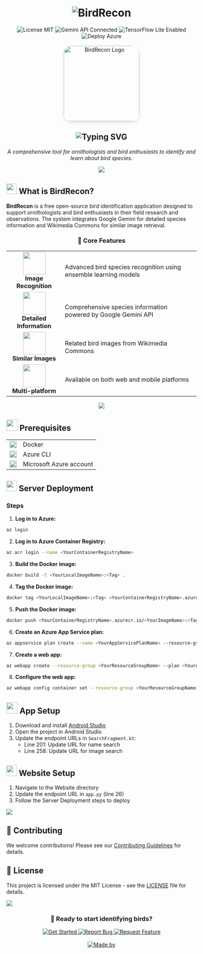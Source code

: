 # <div align="center"><img src="https://readme-typing-svg.demolab.com?font=Fira+Code&size=30&duration=3000&pause=1000&color=00C7B7&center=true&vCenter=true&width=435&lines=🦜+BirdRecon;Bird+Species+Recognition" alt="BirdRecon" /></div>

<div align="center">

<img src="https://img.shields.io/badge/License-MIT-green?style=flat&logo=opensourceinitiative&logoColor=white" alt="License MIT" />
<img src="https://img.shields.io/badge/Gemini_API-Connected-4285F4?style=flat&logo=google&logoColor=white" alt="Gemini API Connected" />
<img src="https://img.shields.io/badge/TensorFlow_Lite-Enabled-FF6F00?style=flat&logo=tensorflow&logoColor=white" alt="TensorFlow Lite Enabled" />
<img src="https://img.shields.io/badge/Deploy-Azure-0078D4?style=flat&logo=microsoftazure&logoColor=white" alt="Deploy Azure" />

<br/>
<br/>

<img src="/public/logo.png" alt="BirdRecon Logo" width="200" height="200" style="border-radius: 20px; box-shadow: 0 4px 8px rgba(0,0,0,0.1);"/>

<h2>
  <img src="https://readme-typing-svg.demolab.com?font=Fira+Code&size=22&duration=3000&pause=1000&color=00C7B7&center=true&vCenter=true&width=435&lines=Free+Open+Source+Tool;for+Bird+Species+Recognition" alt="Typing SVG" />
</h2>

<p align="center">
  <em>A comprehensive tool for ornithologists and bird enthusiasts to identify and learn about bird species.</em>
</p>

<img src="https://user-images.githubusercontent.com/73097560/115834477-dbab4500-a447-11eb-908a-139a6edaec5c.gif">

</div>

## <img src="https://media2.giphy.com/media/QssGEmpkyEOhBCb7e1/giphy.gif?cid=ecf05e47a0n3gi1bfqntqmob8g9aid1oyj2wr3ds3mg700bl&rid=giphy.gif" width="28"> **What is BirdRecon?**

**BirdRecon** is a free open-source bird identification application designed to support ornithologists and bird enthusiasts in their field research and observations. The system integrates Google Gemini for detailed species information and Wikimedia Commons for similar image retrieval.

<div align="center">

### 🎯 **Core Features**

<table>
<tr>
<td align="center">
  <img src="https://media4.giphy.com/media/v1.Y2lkPTc5MGI3NjExY2ZwcXpueGRhMDk2NDFjdzB3MjNucXYwNHlvZW14ZXd1ZHF5ZnB6OSZlcD12MV9pbnRlcm5hbF9naWZfYnlfaWQmY3Q9Zw/XWTENcavWkhVhobHaa/giphy.gif" width="60px"/><br/><b>Image Recognition</b>
</td>
<td>Advanced bird species recognition using ensemble learning models</td>
</tr>
<tr>
<td align="center">
  <img src="https://media.giphy.com/media/l0HlNaQ6gWfllcjDO/giphy.gif" width="60px"/><br/><b>Detailed Information</b>
</td>
<td>Comprehensive species information powered by Google Gemini API</td>
</tr>
<tr>
<td align="center">
  <img src="https://media.giphy.com/media/3o7TKtnuHOHHUjR38Y/giphy.gif" width="60px"/><br/><b>Similar Images</b>
</td>
<td>Related bird images from Wikimedia Commons</td>
</tr>
<tr>
<td align="center">
  <img src="https://media.giphy.com/media/26tn33aiTi1jkl6H6/giphy.gif" width="60px"/><br/><b>Multi-platform</b>
</td>
<td>Available on both web and mobile platforms</td>
</tr>
</table>

<img src="https://user-images.githubusercontent.com/73097560/115834477-dbab4500-a447-11eb-908a-139a6edaec5c.gif">

</div>

## <img src="https://media.giphy.com/media/iY8CRBdQXODJSCERIr/giphy.gif" width="30"> **Prerequisites**

<table>
<tr>
<td><img src="https://www.docker.com/wp-content/uploads/2022/03/vertical-logo-monochromatic.png" width="20"/></td>
<td>Docker</td>
</tr>
<tr>
<td><img src="https://learn.microsoft.com/en-us/azure/media/index/azure-cli.svg" width="20"/></td>
<td>Azure CLI</td>
</tr>
<tr>
<td><img src="https://azure.microsoft.com/favicon.ico" width="20"/></td>
<td>Microsoft Azure account</td>
</tr>
</table>

## <img src="https://media.giphy.com/media/dWesBcTLavkZuG35MI/giphy.gif" width="28"> **Server Deployment**

### Steps

1. **Log in to Azure:**
```sh
az login
```

2. **Log in to Azure Container Registry:**
```sh
az acr login --name <YourContainerRegistryName>
```

3. **Build the Docker image:**
```sh
docker build -t <YourLocalImageName>:<Tag> .
```

4. **Tag the Docker image:**
```sh
docker tag <YourLocalImageName>:<Tag> <YourContainerRegistryName>.azurecr.io/<YourImageName>:<Tag>
```

5. **Push the Docker image:**
```sh
docker push <YourContainerRegistryName>.azurecr.io/<YourImageName>:<Tag>
```

6. **Create an Azure App Service plan:**
```sh
az appservice plan create --name <YourAppServicePlanName> --resource-group <YourResourceGroupName> --sku B1 --is-linux
```

7. **Create a web app:**
```sh
az webapp create --resource-group <YourResourceGroupName> --plan <YourAppServicePlanName> --name <YourWebAppName> --deployment-container-image-name <YourContainerRegistryName>.azurecr.io/<YourImageName>:<Tag>
```

8. **Configure the web app:**
```sh
az webapp config container set --resource-group <YourResourceGroupName> --name <YourWebAppName> --docker-custom-image-name <YourContainerRegistryName>.azurecr.io/<YourImageName>:<Tag> --docker-registry-server-url https://<YourContainerRegistryName>.azurecr.io
```

## <img src="https://media.giphy.com/media/iY8CRBdQXODJSCERIr/giphy.gif" width="30"> **App Setup**

1. Download and install [Android Studio](https://developer.android.com/studio)
2. Open the project in Android Studio
3. Update the endpoint URLs in `SearchFragment.kt`:
   - Line 201: Update URL for name search
   - Line 258: Update URL for image search

## <img src="https://media.giphy.com/media/dWesBcTLavkZuG35MI/giphy.gif" width="28"> **Website Setup**

1. Navigate to the Website directory
2. Update the endpoint URL in `app.py` (line 26)
3. Follow the Server Deployment steps to deploy

<img src="https://user-images.githubusercontent.com/73097560/115834477-dbab4500-a447-11eb-908a-139a6edaec5c.gif">

## 🤝 **Contributing**

We welcome contributions! Please see our [Contributing Guidelines](CONTRIBUTING.md) for details.

## 📄 **License**

This project is licensed under the MIT License - see the [LICENSE](LICENSE) file for details.

<img src="https://user-images.githubusercontent.com/73097560/115834477-dbab4500-a447-11eb-908a-139a6edaec5c.gif">

<div align="center">

### 🎯 **Ready to start identifying birds?**

<a href="https://birdrecon.azurewebsites.net/">
  <img src="https://img.shields.io/badge/Get_Started-0078D4?style=flat&logo=microsoftazure&logoColor=white&labelColor=black" alt="Get Started"/>
</a>

<a href="https://github.com/phantombeast7/BirdRecon-A-Free-Open-Source-Tool-for-Image-based-Bird-Species-Recognition/issues">
  <img src="https://img.shields.io/badge/Report_Bug-FF0000?style=flat&logo=github&logoColor=white&labelColor=black" alt="Report Bug"/>
</a>

<a href="https://github.com/phantombeast7/BirdRecon-A-Free-Open-Source-Tool-for-Image-based-Bird-Species-Recognition/issues">
  <img src="https://img.shields.io/badge/Request_Feature-4CAF50?style=flat&logo=github&logoColor=white&labelColor=black" alt="Request Feature"/>
</a>

<br/>
<br/>

<a href="https://github.com/phantombeast7">
  <img src="https://readme-typing-svg.demolab.com?font=Fira+Code&size=12&duration=3000&pause=1000&color=00C7B7&center=true&vCenter=true&width=435&lines=Made+with+❤️+by+phantombeast7" alt="Made by" />
</a>

</div>
